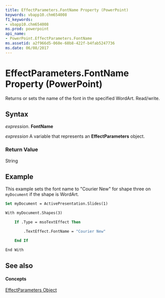 ```yaml
---
title: EffectParameters.FontName Property (PowerPoint)
keywords: vbapp10.chm654008
f1_keywords:
- vbapp10.chm654008
ms.prod: powerpoint
api_name:
- PowerPoint.EffectParameters.FontName
ms.assetid: a2f966d5-060e-60b8-422f-b4fab5247736
ms.date: 06/08/2017
---
```



# EffectParameters.FontName Property (PowerPoint)

Returns or sets the name of the font in the specified WordArt. Read/write.


## Syntax

 _expression_. **FontName**

 _expression_ A variable that represents an **EffectParameters** object.


### Return Value

String


## Example

This example sets the font name to "Courier New" for shape three on  `myDocument` if the shape is WordArt.


```vb
Set myDocument = ActivePresentation.Slides(1)

With myDocument.Shapes(3)

    If .Type = msoTextEffect Then

        .TextEffect.FontName = "Courier New"

    End If

End With
```


## See also


#### Concepts


[EffectParameters Object](effectparameters-object-powerpoint.md)


